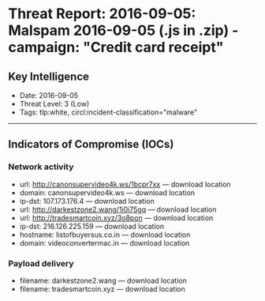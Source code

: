 # Threat Report: 2016-09-05: Malspam 2016-09-05 (.js in .zip) - campaign: "Credit card receipt"


## Key Intelligence
* Date: 2016-09-05
* Threat Level: 3 (Low)
* Tags: tlp:white, circl:incident-classification="malware"

---

## Indicators of Compromise (IOCs)
### Network activity
* url: http://canonsupervideo4k.ws/1bcpr7xx — download location
* domain: canonsupervideo4k.ws — download location
* ip-dst: 107.173.176.4 — download location
* url: http://darkestzone2.wang/1i0i75gq — download location
* url: http://tradesmartcoin.xyz/3o8pon — download location
* ip-dst: 216.126.225.159 — download location
* hostname: listofbuyersus.co.in — download location
* domain: videoconvertermac.in — download location

### Payload delivery
* filename: darkestzone2.wang — download location
* filename: tradesmartcoin.xyz — download location
